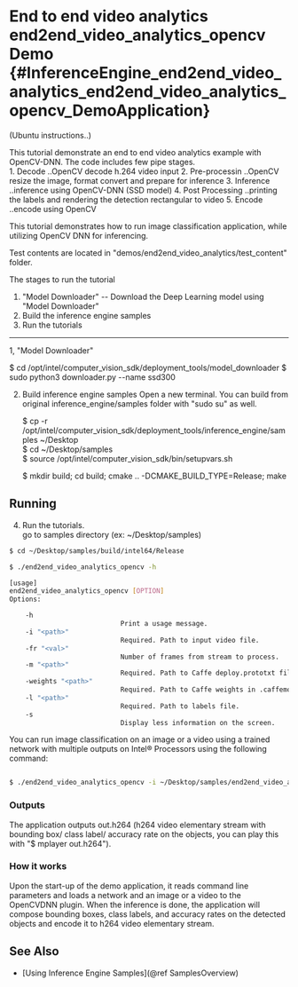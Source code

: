 # End to end video analytics end2end_video_analytics_opencv Demo {#InferenceEngine_end2end_video_analytics_end2end_video_analytics_opencv_DemoApplication}

(Ubuntu instructions..)

This tutorial demonstrate an end to end video analytics example with OpenCV-DNN.
The code includes few pipe stages.  
	1. Decode				..OpenCV decode h.264 video input
	2. Pre-processin		..OpenCV resize the image, format convert and prepare for inference
	3. Inference			..inference using OpenCV-DNN (SSD model)
	4. Post Processing		..printing the labels and rendering the detection rectangular to video
	5. Encode				..encode using OpenCV

This tutorial demonstrates how to run image classification application, while utilizing OpenCV DNN for inferencing. 

Test contents are located in "demos/end2end_video_analytics/test_content" folder.

The stages to run the tutorial

1. "Model Downloader" --  Download the Deep Learning model using "Model Downloader"
2. Build the inference engine samples
3. Run the tutorials

---------------------------------------------------------------------------------
1, "Model Downloader"

$ cd /opt/intel/computer_vision_sdk/deployment_tools/model_downloader
$ sudo python3 downloader.py --name ssd300

2. Build inference engine samples
   Open a new terminal.
   You can build from original inference_engine/samples folder with "sudo su" as well.

	$ cp -r /opt/intel/computer_vision_sdk/deployment_tools/inference_engine/samples ~/Desktop	
	$ cd ~/Desktop/samples	
	$ source /opt/intel/computer_vision_sdk/bin/setupvars.sh
	
	$ mkdir build; cd build; cmake .. -DCMAKE_BUILD_TYPE=Release; make		

## Running

4. Run the tutorials.   
   go to samples directory (ex: ~/Desktop/samples)

```sh
$ cd ~/Desktop/samples/build/intel64/Release

$ ./end2end_video_analytics_opencv -h

[usage]
end2end_video_analytics_opencv [OPTION]
Options:

    -h                      
                            Print a usage message.
    -i "<path>"
                            Required. Path to input video file.
    -fr "<val>"             
                            Number of frames from stream to process.
    -m "<path>"            
                            Required. Path to Caffe deploy.prototxt file.
    -weights "<path>"           
                            Required. Path to Caffe weights in .caffemode file.
    -l "<path>"         
                            Required. Path to labels file.
    -s                     
                            Display less information on the screen.

```


You can run image classification on an image or a video using a trained network with multiple outputs on Intel&reg; Processors using the following command:

```sh

$ ./end2end_video_analytics_opencv -i ~/Desktop/samples/end2end_video_analytics/test_content/video/cars_768x768.h264 -m /opt/intel/deployment_tools/model_downloader/object_detection/common/ssd/300/caffe/ssd300.prototxt -weights /opt/intel/deployment_tools/model_downloader/object_detection/common/ssd/300/caffe/ssd300.caffemodel -l ~/Desktop/samples/end2end_video_analytics/test_content/IR/SSD/pascal_voc_classes.txt


```

### Outputs

The application outputs out.h264 (h264 video elementary stream with bounding box/ class label/ accuracy rate on the objects, you can play this with "$ mplayer out.h264").

### How it works

Upon the start-up of the demo application, it reads command line parameters and loads a network and an image or a video to the OpenCVDNN plugin. When the inference is done, the application will compose bounding boxes, class labels, and accuracy rates on the detected objects and encode it to h264 video elementary stream.

## See Also 
* [Using Inference Engine Samples](@ref SamplesOverview)
